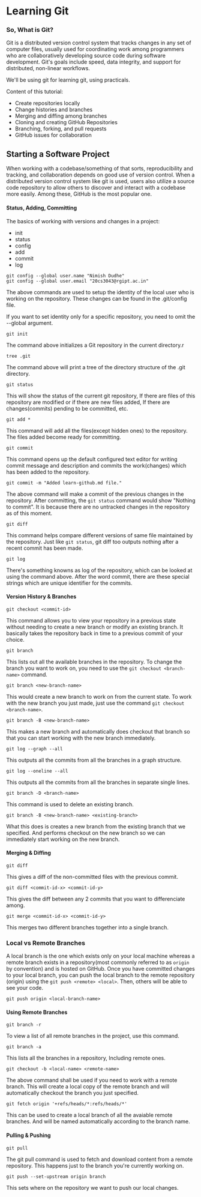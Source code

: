 # Learning Git

### So, What is Git?
Git is a distributed version control system that tracks changes in any set of computer files, usually used for coordinating work among programmers who are collaboratively developing source code during software development. Git's goals include speed, data integrity, and support for distributed, non-linear workflows.

We'll be using git for learning git, using practicals.

Content of this tutorial:
- Create repositories locally
- Change histories and branches
- Merging and diffing among branches
- Cloning and creating GitHub Repositories
- Branching, forking, and pull requests
- GitHub issues for collaboration


## Starting a Software Project
When working with a codebase/something of that sorts, reproducibility and tracking, and collaboration depends on good use of version control. When a distributed version control system like git is used, users also utilize a source code repository to allow others to discover and interact with a codebase more easily. Among these, GitHub is the most popular one.

#### Status, Adding, Committing

The basics of working with versions and changes in a project:
- init
- status
- config
- add
- commit
- log

```
git config --global user.name "Nimish Dudhe"
git config --global user.email "20cs3043@rgipt.ac.in" 
```
The above commands are used to setup the identity of the local user who is working on the repository.
These changes can be found in the .git/config file.

If you want to set identity only for a specific repository, you need to omit the --global argument.

```
git init
```
The command above initializes a Git repository in the current directory.r

```
tree .git
```
The command above will print a tree of the directory structure of the .git directory.

```
git status
```
This will show the status of the current git repository, If there are files of this repository are modified or if there are new files added, If there are changes(commits) pending to be committed, etc.

```
git add *
```
This command will add all the files(except hidden ones) to the repository. The files added become ready for committing. 

```
git commit
```
This command opens up the default configured text editor for writing commit message and description and commits the work(changes) which has been added to the repository.

```
git commit -m "Added learn-github.md file."
```
The above command will make a commit of the previous changes in the repository. After committing, the `git status` command would show "Nothing to commit". It is because there are no untracked changes in the repository as of this moment.

```
git diff
```
This command helps compare different versions of same file maintained by the repository. Just like `git status`, git diff too outputs nothing after a recent commit has been made.

```
git log
```
There's something knowns as log of the repository, which can be looked at using the command above. After the word commit, there are these special strings which are unique identifier for the commits.

#### Version History & Branches
```
git checkout <commit-id>
```
This command allows you to view your repository in a previous state without needing to create a new branch or modify an existing branch. It basically takes the repository back in time to a previous commit of your choice.

```
git branch
```
This lists out all the available branches in the repository. To change the branch you want to work on, you need to use the `git checkout <branch-name>` command.

```
git branch <new-branch-name>
```
This would create a new branch to work on from the current state. To work with the new branch you just made, just use the command `git checkout <branch-name>`.

```
git branch -B <new-branch-name>
```
This makes a new branch and automatically does checkout that branch so that you can start working with the new branch immediately.

```
git log --graph --all
```
This outputs all the commits from all the branches in a graph structure.

```
git log --oneline --all
```
This outputs all the commits from all the branches in separate single lines.

```
git branch -D <branch-name>
```
This command is used to delete an existing branch.

```
git branch -B <new-branch-name> <existing-branch>
```
What this does is creates a new branch from the existing branch that we specified. And performs checkout on the new branch so we can immediately start working on the new branch.

#### Merging & Diffing

```
git diff
```
This gives a diff of the non-committed files with the previous commit.

```
git diff <commit-id-x> <commit-id-y>
```
This gives the diff between any 2 commits that you want to differenciate among.

```
git merge <commit-id-x> <commit-id-y>
```
This merges two different branches together into a single branch. 

### Local vs Remote Branches
A local branch is the one which exists only on your local machine whereas a remote branch exists in a repository(most commonly referred to as `origin` by convention) and is hosted on GitHub.
Once you have committed changes to your local branch, you can push the local branch to the remote repository (origin) using the `git push <remote> <local>`. Then, others will be able to see your code.
```
git push origin <local-branch-name>
```

#### Using Remote Branches
```
git branch -r
```
To view a list of all remote branches in the project, use this command.

```
git branch -a
```
This lists all the branches in a repository, Including remote ones.

```
git checkout -b <local-name> <remote-name>
```
The above command shall be used if you need to work with a remote branch. This will create a local copy of the remote branch and will automatically checkout the branch you just specified.

```
git fetch origin '+refs/heads/*:refs/heads/*'
```
This can be used to create a local branch of all the avaiable remote branches. And will be named automatically according to the branch name.

#### Pulling & Pushing
```
git pull
```
The git pull command is used to fetch and download content from a remote repository. This happens just to the branch you're currently working on.

```
git push --set-upstream origin branch
```
This sets where on the repository we want to push our local changes.

